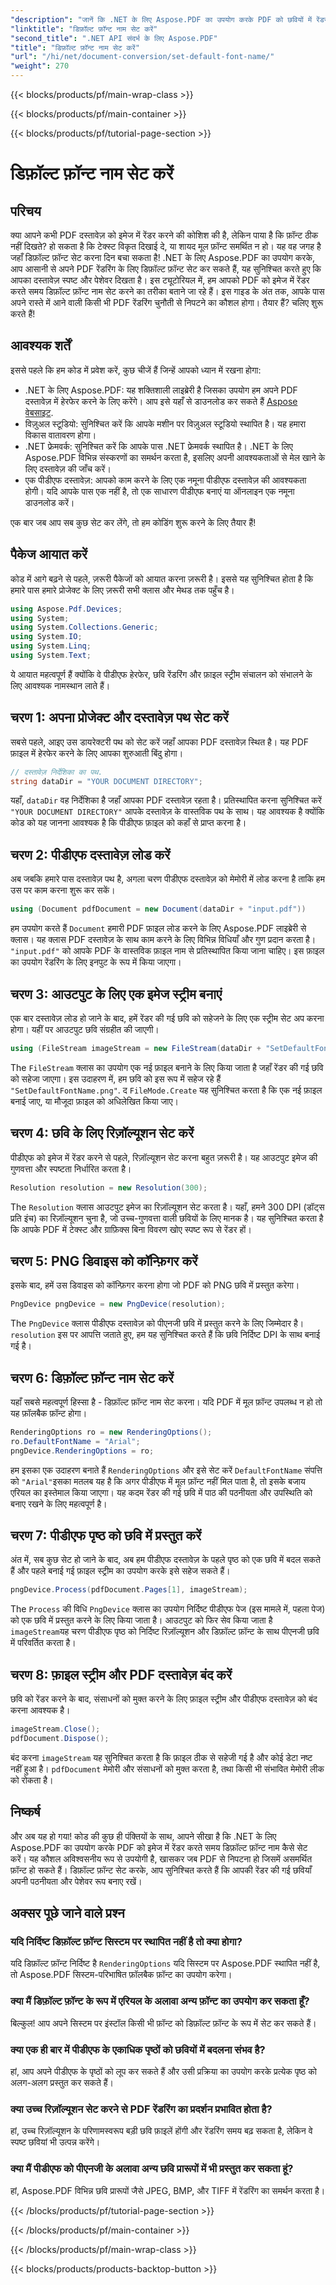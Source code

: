 ```yaml
---
"description": "जानें कि .NET के लिए Aspose.PDF का उपयोग करके PDF को छवियों में रेंडर करते समय डिफ़ॉल्ट फ़ॉन्ट नाम कैसे सेट करें। इस गाइड में पूर्वापेक्षाएँ, चरण-दर-चरण निर्देश और अक्सर पूछे जाने वाले प्रश्न शामिल हैं।"
"linktitle": "डिफ़ॉल्ट फ़ॉन्ट नाम सेट करें"
"second_title": ".NET API संदर्भ के लिए Aspose.PDF"
"title": "डिफ़ॉल्ट फ़ॉन्ट नाम सेट करें"
"url": "/hi/net/document-conversion/set-default-font-name/"
"weight": 270
---
```


{{< blocks/products/pf/main-wrap-class >}}

{{< blocks/products/pf/main-container >}}

{{< blocks/products/pf/tutorial-page-section >}}

# डिफ़ॉल्ट फ़ॉन्ट नाम सेट करें

## परिचय

क्या आपने कभी PDF दस्तावेज़ को इमेज में रेंडर करने की कोशिश की है, लेकिन पाया है कि फ़ॉन्ट ठीक नहीं दिखते? हो सकता है कि टेक्स्ट विकृत दिखाई दे, या शायद मूल फ़ॉन्ट समर्थित न हो। यह वह जगह है जहाँ डिफ़ॉल्ट फ़ॉन्ट सेट करना दिन बचा सकता है! .NET के लिए Aspose.PDF का उपयोग करके, आप आसानी से अपने PDF रेंडरिंग के लिए डिफ़ॉल्ट फ़ॉन्ट सेट कर सकते हैं, यह सुनिश्चित करते हुए कि आपका दस्तावेज़ स्पष्ट और पेशेवर दिखता है। इस ट्यूटोरियल में, हम आपको PDF को इमेज में रेंडर करते समय डिफ़ॉल्ट फ़ॉन्ट नाम सेट करने का तरीका बताने जा रहे हैं। इस गाइड के अंत तक, आपके पास अपने रास्ते में आने वाली किसी भी PDF रेंडरिंग चुनौती से निपटने का कौशल होगा। तैयार हैं? चलिए शुरू करते हैं!

## आवश्यक शर्तें

इससे पहले कि हम कोड में प्रवेश करें, कुछ चीजें हैं जिन्हें आपको ध्यान में रखना होगा:

- .NET के लिए Aspose.PDF: यह शक्तिशाली लाइब्रेरी है जिसका उपयोग हम अपने PDF दस्तावेज़ में हेरफेर करने के लिए करेंगे। आप इसे यहाँ से डाउनलोड कर सकते हैं [Aspose वेबसाइट](https://releases.aspose.com/pdf/net/).
- विज़ुअल स्टूडियो: सुनिश्चित करें कि आपके मशीन पर विज़ुअल स्टूडियो स्थापित है। यह हमारा विकास वातावरण होगा।
- .NET फ्रेमवर्क: सुनिश्चित करें कि आपके पास .NET फ्रेमवर्क स्थापित है। .NET के लिए Aspose.PDF विभिन्न संस्करणों का समर्थन करता है, इसलिए अपनी आवश्यकताओं से मेल खाने के लिए दस्तावेज़ की जाँच करें।
- एक पीडीएफ दस्तावेज़: आपको काम करने के लिए एक नमूना पीडीएफ दस्तावेज़ की आवश्यकता होगी। यदि आपके पास एक नहीं है, तो एक साधारण पीडीएफ बनाएं या ऑनलाइन एक नमूना डाउनलोड करें।

एक बार जब आप सब कुछ सेट कर लेंगे, तो हम कोडिंग शुरू करने के लिए तैयार हैं!

## पैकेज आयात करें

कोड में आगे बढ़ने से पहले, ज़रूरी पैकेजों को आयात करना ज़रूरी है। इससे यह सुनिश्चित होता है कि हमारे पास हमारे प्रोजेक्ट के लिए ज़रूरी सभी क्लास और मेथड तक पहुँच है।

```csharp
using Aspose.Pdf.Devices;
using System;
using System.Collections.Generic;
using System.IO;
using System.Linq;
using System.Text;
```

ये आयात महत्वपूर्ण हैं क्योंकि वे पीडीएफ हेरफेर, छवि रेंडरिंग और फ़ाइल स्ट्रीम संचालन को संभालने के लिए आवश्यक नामस्थान लाते हैं।

## चरण 1: अपना प्रोजेक्ट और दस्तावेज़ पथ सेट करें

सबसे पहले, आइए उस डायरेक्टरी पथ को सेट करें जहाँ आपका PDF दस्तावेज़ स्थित है। यह PDF फ़ाइल में हेरफेर करने के लिए आपका शुरुआती बिंदु होगा।

```csharp
// दस्तावेज़ निर्देशिका का पथ.
string dataDir = "YOUR DOCUMENT DIRECTORY";
```
यहाँ, `dataDir` वह निर्देशिका है जहाँ आपका PDF दस्तावेज़ रहता है। प्रतिस्थापित करना सुनिश्चित करें `"YOUR DOCUMENT DIRECTORY"` आपके दस्तावेज़ के वास्तविक पथ के साथ। यह आवश्यक है क्योंकि कोड को यह जानना आवश्यक है कि पीडीएफ फ़ाइल को कहाँ से प्राप्त करना है।

## चरण 2: पीडीएफ दस्तावेज़ लोड करें

अब जबकि हमारे पास दस्तावेज़ पथ है, अगला चरण पीडीएफ दस्तावेज़ को मेमोरी में लोड करना है ताकि हम उस पर काम करना शुरू कर सकें।

```csharp
using (Document pdfDocument = new Document(dataDir + "input.pdf"))
```
हम उपयोग करते हैं `Document` हमारी PDF फ़ाइल लोड करने के लिए Aspose.PDF लाइब्रेरी से क्लास। यह क्लास PDF दस्तावेज़ के साथ काम करने के लिए विभिन्न विधियाँ और गुण प्रदान करता है। `"input.pdf"` को आपके PDF के वास्तविक फ़ाइल नाम से प्रतिस्थापित किया जाना चाहिए। इस फ़ाइल का उपयोग रेंडरिंग के लिए इनपुट के रूप में किया जाएगा।

## चरण 3: आउटपुट के लिए एक इमेज स्ट्रीम बनाएं

एक बार दस्तावेज़ लोड हो जाने के बाद, हमें रेंडर की गई छवि को सहेजने के लिए एक स्ट्रीम सेट अप करना होगा। यहीं पर आउटपुट छवि संग्रहीत की जाएगी।

```csharp
using (FileStream imageStream = new FileStream(dataDir + "SetDefaultFontName.png", FileMode.Create))
```
The `FileStream` क्लास का उपयोग एक नई फ़ाइल बनाने के लिए किया जाता है जहाँ रेंडर की गई छवि को सहेजा जाएगा। इस उदाहरण में, हम छवि को इस रूप में सहेज रहे हैं `"SetDefaultFontName.png"`. द `FileMode.Create` यह सुनिश्चित करता है कि एक नई फ़ाइल बनाई जाए, या मौजूदा फ़ाइल को अधिलेखित किया जाए।

## चरण 4: छवि के लिए रिज़ॉल्यूशन सेट करें

पीडीएफ को इमेज में रेंडर करने से पहले, रिज़ॉल्यूशन सेट करना बहुत ज़रूरी है। यह आउटपुट इमेज की गुणवत्ता और स्पष्टता निर्धारित करता है।

```csharp
Resolution resolution = new Resolution(300);
```
The `Resolution` क्लास आउटपुट इमेज का रिज़ॉल्यूशन सेट करता है। यहाँ, हमने 300 DPI (डॉट्स प्रति इंच) का रिज़ॉल्यूशन चुना है, जो उच्च-गुणवत्ता वाली छवियों के लिए मानक है। यह सुनिश्चित करता है कि आपके PDF में टेक्स्ट और ग्राफ़िक्स बिना विवरण खोए स्पष्ट रूप से रेंडर हों।

## चरण 5: PNG डिवाइस को कॉन्फ़िगर करें

इसके बाद, हमें उस डिवाइस को कॉन्फ़िगर करना होगा जो PDF को PNG छवि में प्रस्तुत करेगा।

```csharp
PngDevice pngDevice = new PngDevice(resolution);
```
The `PngDevice` क्लास पीडीएफ दस्तावेज़ को पीएनजी छवि में प्रस्तुत करने के लिए जिम्मेदार है। `resolution` इस पर आपत्ति जताते हुए, हम यह सुनिश्चित करते हैं कि छवि निर्दिष्ट DPI के साथ बनाई गई है।

## चरण 6: डिफ़ॉल्ट फ़ॉन्ट नाम सेट करें

यहाँ सबसे महत्वपूर्ण हिस्सा है - डिफ़ॉल्ट फ़ॉन्ट नाम सेट करना। यदि PDF में मूल फ़ॉन्ट उपलब्ध न हो तो यह फ़ॉलबैक फ़ॉन्ट होगा।

```csharp
RenderingOptions ro = new RenderingOptions();
ro.DefaultFontName = "Arial";
pngDevice.RenderingOptions = ro;
```
हम इसका एक उदाहरण बनाते हैं `RenderingOptions` और इसे सेट करें `DefaultFontName` संपत्ति को `"Arial"`इसका मतलब यह है कि अगर पीडीएफ में मूल फ़ॉन्ट नहीं मिल पाता है, तो इसके बजाय एरियल का इस्तेमाल किया जाएगा। यह कदम रेंडर की गई छवि में पाठ की पठनीयता और उपस्थिति को बनाए रखने के लिए महत्वपूर्ण है।

## चरण 7: पीडीएफ पृष्ठ को छवि में प्रस्तुत करें

अंत में, सब कुछ सेट हो जाने के बाद, अब हम पीडीएफ दस्तावेज़ के पहले पृष्ठ को एक छवि में बदल सकते हैं और पहले बनाई गई फ़ाइल स्ट्रीम का उपयोग करके इसे सहेज सकते हैं।

```csharp
pngDevice.Process(pdfDocument.Pages[1], imageStream);
```
The `Process` की विधि `PngDevice` क्लास का उपयोग निर्दिष्ट पीडीएफ पेज (इस मामले में, पहला पेज) को एक छवि में प्रस्तुत करने के लिए किया जाता है। आउटपुट को फिर सेव किया जाता है `imageStream`यह चरण पीडीएफ पृष्ठ को निर्दिष्ट रिज़ॉल्यूशन और डिफ़ॉल्ट फ़ॉन्ट के साथ पीएनजी छवि में परिवर्तित करता है।

## चरण 8: फ़ाइल स्ट्रीम और PDF दस्तावेज़ बंद करें

छवि को रेंडर करने के बाद, संसाधनों को मुक्त करने के लिए फ़ाइल स्ट्रीम और पीडीएफ दस्तावेज़ को बंद करना आवश्यक है।

```csharp
imageStream.Close();
pdfDocument.Dispose();
```
बंद करना `imageStream` यह सुनिश्चित करता है कि फ़ाइल ठीक से सहेजी गई है और कोई डेटा नष्ट नहीं हुआ है। `pdfDocument` मेमोरी और संसाधनों को मुक्त करता है, तथा किसी भी संभावित मेमोरी लीक को रोकता है।

## निष्कर्ष

और अब यह हो गया! कोड की कुछ ही पंक्तियों के साथ, आपने सीखा है कि .NET के लिए Aspose.PDF का उपयोग करके PDF को इमेज में रेंडर करते समय डिफ़ॉल्ट फ़ॉन्ट नाम कैसे सेट करें। यह कौशल अविश्वसनीय रूप से उपयोगी है, खासकर जब PDF से निपटना हो जिसमें असमर्थित फ़ॉन्ट हो सकते हैं। डिफ़ॉल्ट फ़ॉन्ट सेट करके, आप सुनिश्चित करते हैं कि आपकी रेंडर की गई छवियाँ अपनी पठनीयता और पेशेवर रूप बनाए रखें।

## अक्सर पूछे जाने वाले प्रश्न

### यदि निर्दिष्ट डिफ़ॉल्ट फ़ॉन्ट सिस्टम पर स्थापित नहीं है तो क्या होगा?
यदि डिफ़ॉल्ट फ़ॉन्ट निर्दिष्ट है `RenderingOptions` यदि सिस्टम पर Aspose.PDF स्थापित नहीं है, तो Aspose.PDF सिस्टम-परिभाषित फ़ॉलबैक फ़ॉन्ट का उपयोग करेगा।

### क्या मैं डिफ़ॉल्ट फ़ॉन्ट के रूप में एरियल के अलावा अन्य फ़ॉन्ट का उपयोग कर सकता हूँ?
बिल्कुल! आप अपने सिस्टम पर इंस्टॉल किसी भी फ़ॉन्ट को डिफ़ॉल्ट फ़ॉन्ट के रूप में सेट कर सकते हैं।

### क्या एक ही बार में पीडीएफ के एकाधिक पृष्ठों को छवियों में बदलना संभव है?
हां, आप अपने पीडीएफ के पृष्ठों को लूप कर सकते हैं और उसी प्रक्रिया का उपयोग करके प्रत्येक पृष्ठ को अलग-अलग प्रस्तुत कर सकते हैं।

### क्या उच्च रिज़ॉल्यूशन सेट करने से PDF रेंडरिंग का प्रदर्शन प्रभावित होता है?
हां, उच्च रिज़ॉल्यूशन के परिणामस्वरूप बड़ी छवि फ़ाइलें होंगी और रेंडरिंग समय बढ़ सकता है, लेकिन वे स्पष्ट छवियां भी उत्पन्न करेंगे।

### क्या मैं पीडीएफ को पीएनजी के अलावा अन्य छवि प्रारूपों में भी प्रस्तुत कर सकता हूं?
हां, Aspose.PDF विभिन्न छवि प्रारूपों जैसे JPEG, BMP, और TIFF में रेंडरिंग का समर्थन करता है।

{{< /blocks/products/pf/tutorial-page-section >}}

{{< /blocks/products/pf/main-container >}}

{{< /blocks/products/pf/main-wrap-class >}}

{{< blocks/products/products-backtop-button >}}